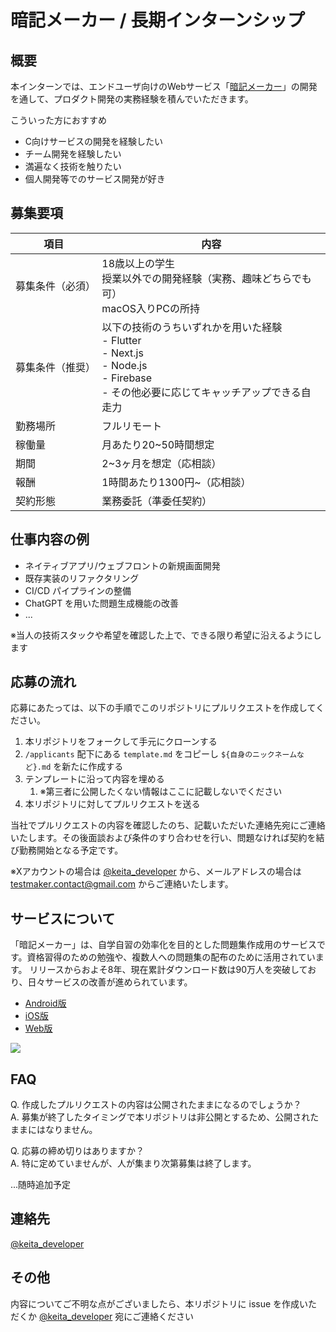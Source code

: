 # 暗記メーカー / 長期インターンシップ

## 概要

本インターンでは、エンドユーザ向けのWebサービス「[暗記メーカー](https://ankimaker.com/)」の開発を通して、プロダクト開発の実務経験を積んでいただきます。

こういった方におすすめ

- C向けサービスの開発を経験したい
- チーム開発を経験したい
- 満遍なく技術を触りたい
- 個人開発等でのサービス開発が好き

## 募集要項

|項目|内容|
|--|--|
|募集条件（必須）|18歳以上の学生 <br> 授業以外での開発経験（実務、趣味どちらでも可）<br> macOS入りPCの所持 |
|募集条件（推奨）|以下の技術のうちいずれかを用いた経験 <br> - Flutter <br> - Next.js <br> - Node.js <br> - Firebase <br> - その他必要に応じてキャッチアップできる自走力|
|勤務場所|フルリモート|
|稼働量|月あたり20~50時間想定|
|期間|2~3ヶ月を想定（応相談）|
|報酬|1時間あたり1300円~（応相談）|
|契約形態|業務委託（準委任契約）|

## 仕事内容の例

- ネイティブアプリ/ウェブフロントの新規画面開発
- 既存実装のリファクタリング
- CI/CD パイプラインの整備
- ChatGPT を用いた問題生成機能の改善
- ...

※当人の技術スタックや希望を確認した上で、できる限り希望に沿えるようにします

## 応募の流れ

応募にあたっては、以下の手順でこのリポジトリにプルリクエストを作成してください。

1. 本リポジトリをフォークして手元にクローンする
2. `/applicants` 配下にある `template.md` をコピーし `${自身のニックネームなど}.md` を新たに作成する
3. テンプレートに沿って内容を埋める
   1. ※第三者に公開したくない情報はここに記載しないでください
4. 本リポジトリに対してプルリクエストを送る

当社でプルリクエストの内容を確認したのち、記載いただいた連絡先宛にご連絡いたします。その後面談および条件のすり合わせを行い、問題なければ契約を結び勤務開始となる予定です。

※Xアカウントの場合は [@keita_developer](https://twitter.com/keita_developer) から、メールアドレスの場合は testmaker.contact@gmail.com からご連絡いたします。

## サービスについて

「暗記メーカー」は、自学自習の効率化を目的とした問題集作成用のサービスです。資格習得のための勉強や、複数人への問題集の配布のために活用されています。
リリースからおよそ8年、現在累計ダウンロード数は90万人を突破しており、日々サービスの改善が進められています。

- [Android版](https://play.google.com/store/apps/details?id=jp.gr.java_conf.foobar.testmaker.service)
- [iOS版](https://apps.apple.com/jp/app/id1201200202)
- [Web版](https://ankimaker.com/dash)

![](https://ankimaker.com/img/ogp.png)

## FAQ

Q. 作成したプルリクエストの内容は公開されたままになるのでしょうか？ <br>
A. 募集が終了したタイミングで本リポジトリは非公開とするため、公開されたままにはなりません。

Q. 応募の締め切りはありますか？ <br>
A. 特に定めていませんが、人が集まり次第募集は終了します。

...随時追加予定

## 連絡先

[@keita_developer](https://twitter.com/keita_developer)

## その他

内容についてご不明な点がございましたら、本リポジトリに issue を作成いただくか [@keita_developer](https://twitter.com/keita_developer) 宛にご連絡ください